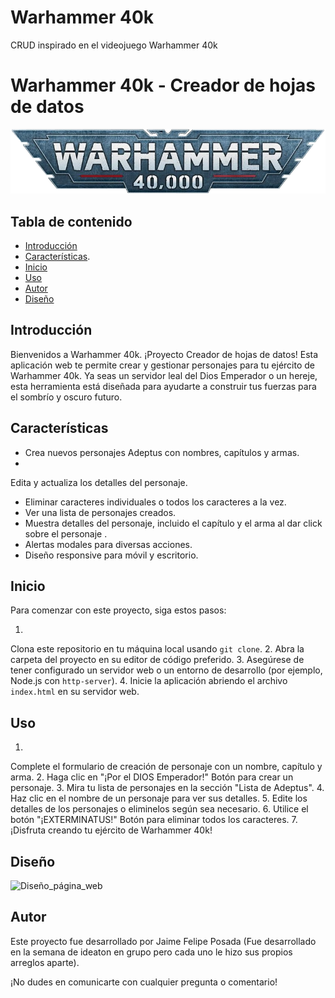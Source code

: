 # Warhammer 40k
CRUD inspirado en el videojuego Warhammer 40k
# Warhammer 40k - Creador de hojas de datos

![Logotipo de Warhammer](images/warhammer_logo.jpg)

## Tabla de contenido
- [Introducción](#introducción)
- [Características](#características).
- [Inicio](#inicio)
- [Uso](#uso)
- [Autor](#autor)
- [Diseño](#diseño)

## Introducción

Bienvenidos a Warhammer 40k.
¡Proyecto Creador de hojas de datos! Esta aplicación web te permite crear y gestionar personajes para tu ejército de Warhammer 40k. Ya seas un servidor leal del Dios Emperador o un hereje, esta herramienta está diseñada para ayudarte a construir tus fuerzas para el sombrío y oscuro futuro.

## Características

- Crea nuevos personajes Adeptus con nombres, capítulos y armas.
-
Edita y actualiza los detalles del personaje.
- Eliminar caracteres individuales o todos los caracteres a la vez.
- Ver una lista de personajes creados.
- Muestra detalles del personaje, incluido el capítulo y el arma al dar click sobre el personaje .
- Alertas modales para diversas acciones.
- Diseño responsive para móvil y escritorio.

## Inicio

Para comenzar con este proyecto, siga estos pasos:

1.
Clona este repositorio en tu máquina local usando `git clone`.
2. Abra la carpeta del proyecto en su editor de código preferido.
3. Asegúrese de tener configurado un servidor web o un entorno de desarrollo (por ejemplo, Node.js con `http-server`).
4. Inicie la aplicación abriendo el archivo `index.html` en su servidor web.

## Uso

1.
Complete el formulario de creación de personaje con un nombre, capítulo y arma.
2. Haga clic en "¡Por el DIOS Emperador!" Botón para crear un personaje.
3. Mira tu lista de personajes en la sección "Lista de Adeptus".
4. Haz clic en el nombre de un personaje para ver sus detalles.
5. Edite los detalles de los personajes o eliminelos según sea necesario.
6.
Utilice el botón "¡EXTERMINATUS!" Botón para eliminar todos los caracteres.
7. ¡Disfruta creando tu ejército de Warhammer 40k!

## Diseño

![Diseño_página_web](images/Diseño_pagina_web.png)

## Autor

Este proyecto fue desarrollado por Jaime Felipe Posada (Fue desarrollado en la semana de ideaton en grupo pero cada uno le hizo sus propios arreglos aparte).

¡No dudes en comunicarte con cualquier pregunta o comentario!
